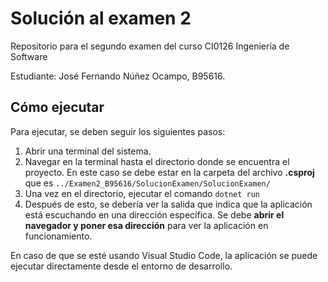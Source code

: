 # Solución al examen 2

Repositorio para el segundo examen del curso CI0126 Ingeniería de Software

Estudiante: José Fernando Núñez Ocampo, B95616.

## Cómo ejecutar

Para ejecutar, se deben seguir los siguientes pasos:

1. Abrir una terminal del sistema.
2. Navegar en la terminal hasta el directorio donde se encuentra el proyecto. En este caso se debe estar en la carpeta del archivo **.csproj** que es `../Examen2_B95616/SolucionExamen/SolucionExamen/`
3. Una vez en el directorio, ejecutar el comando `dotnet run`
4. Después de esto, se debería ver la salida que indica que la aplicación está escuchando en una dirección específica. Se debe **abrir el navegador y poner esa dirección** para ver la aplicación en funcionamiento.

En caso de que se esté usando Visual Studio Code, la aplicación se puede ejecutar directamente desde el entorno de desarrollo.
